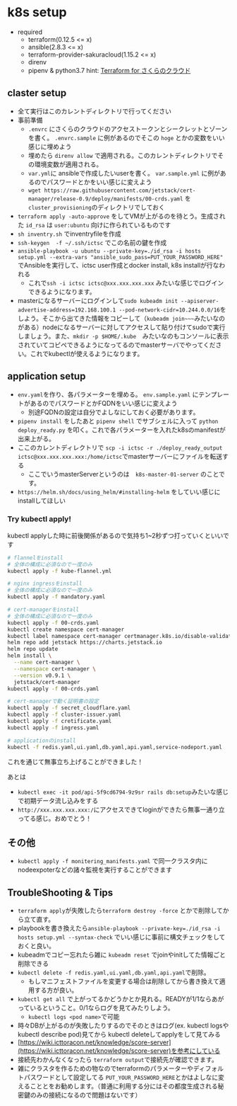 # k8s setup
* required
    * terraform(0.12.5 <= x)
    * ansible(2.8.3 <= x)
    * terraform-provider-sakuracloud(1.15.2 <= x)
    * direnv
    * pipenv & python3.7
hint: [Terraform for さくらのクラウド](https://sacloud.github.io/terraform-provider-sakuracloud/installation/)
## claster setup
* 全て実行はこのカレントディレクトリで行ってください
* 事前準備
    * `.envrc` にさくらのクラウドのアクセストークンとシークレットとゾーンを書く。 `.envrc.sample` に例があるのでそこの `hoge` とかの変数をいい感じに埋めよう
    * 埋めたら `direnv allow` で適用される。このカレントディレクトリでその環境変数が適用される。
    * `var.yml`に ansibleで作成したいuserを書く。 `var.sample.yml` に例があるのでパスワードとかをいい感じに変えよう
    * `wget https://raw.githubusercontent.com/jetstack/cert-manager/release-0.9/deploy/manifests/00-crds.yaml` を `cluster_provisioning`のディレクトリでしておく
* `terraform apply -auto-approve` をしてVMが上がるのを待とう。生成された `id_rsa` は `user:ubuntu` 向けに作られているものです
* `sh inventry.sh` でinventryfileを作成
* `ssh-keygen  -f ~/.ssh/ictsc` でこの名前の鍵を作成
* `ansible-playbook -u ubuntu --private-key=./id_rsa -i hosts setup.yml --extra-vars "ansible_sudo_pass=PUT_YOUR_PASSWORD_HERE"` でAnsibleを実行して、ictsc user作成とdocker install, k8s installが行なわれる
    * これで`ssh -i ictsc ictsc@xxx.xxx.xxx.xxx` みたいな感じでログインできるようになります。
* masterになるサーバーにログインして`sudo kubeadm init --apiserver-advertise-address=192.168.100.1 --pod-network-cidr=10.244.0.0/16`をしよう。そこから出てきた情報をコピーして（`kubeadm join~~~`みたいなのがある）nodeになるサーバーに対してアクセスして貼り付けてsudoで実行しましょう。また、`mkdir -p $HOME/.kube`　みたいなのもコンソールに表示されていてコピペできるようになってるのでmasterサーバでやってください。これでkubectlが使えるようになります。

## application setup
* `env.yaml`を作り、各パラメーターを埋める。 `env.sample.yaml` にテンプレートがあるのでパスワードとかFQDNをいい感じに変えよう
  * 別途FQDNの設定は自分でよしなにしておく必要があります。
* `pipenv install` をしたあと `pipenv shell` でサブシェルに入って `python deploy_ready.py` を叩く。これで各パラメーターを入れたk8sのmanifestが出来上がる。
* ここのカレントディレクトリで `scp -i ictsc -r ./deploy_ready_output ictsc@xxx.xxx.xxx.xxx:/home/ictsc`でmasterサーバーにファイルを転送する
  * ここでいうmasterServerというのは　`k8s-master-01-server` のことです。
* `https://helm.sh/docs/using_helm/#installing-helm` をしていい感じにinstallしてほしい

### Try kubectl apply!
kubectl applyした時に前後関係があるので気持ち1~2秒ずつ打っていくといいです
```sh
# flannelをinstall
# 全体の構成に必須なので一度のみ  
kubectl apply -f kube-flannel.yml

# nginx ingressをinstall
# 全体の構成に必須なので一度のみ  
kubectl apply -f mandatory.yaml

# cert-managerをinstall
# 全体の構成に必須なので一度のみ  
kubectl apply -f 00-crds.yaml
kubectl create namespace cert-manager
kubectl label namespace cert-manager certmanager.k8s.io/disable-validation=true
helm repo add jetstack https://charts.jetstack.io
helm repo update
helm install \
  --name cert-manager \
  --namespace cert-manager \
  --version v0.9.1 \
  jetstack/cert-manager
kubectl apply -f 00-crds.yaml

# cert-managerで動く証明書の設定
kubectl apply -f secret_cloudflare.yaml 
kubectl apply -f cluster-issuer.yaml
kubectl apply -f cretificate.yaml
kubectl apply -f ingress.yaml

# applicationのinstall
kubectl -f redis.yaml,ui.yaml,db.yaml,api.yaml,service-nodeport.yaml
```

これを通じて無事立ち上げることができました！

あとは
*  `kubectl exec -it pod/api-5f9cd6794-9z9sr rails db:setup`みたいな感じで初期データ流し込みをする
* `http://xxx.xxx.xxx.xxx:/`にアクセスできてloginができたら無事一通り立ってる感じ。おめでとう！

## その他
* `kubectl apply -f monitering_manifests.yaml` で同一クラスタ内にnodeexpoterなどの諸々監視を実行することができます

## TroubleShooting & Tips
* `terraform apply`が失敗したら`terraform destroy -force` とかで削除してから立て直す。
* playbookを書き換えたら`ansible-playbook --private-key=./id_rsa -i hosts setup.yml --syntax-check` でいい感じに事前に構文チェックをしておくと良い。
* kubeadmでコピー忘れたら雑に `kubeadm reset` でjoinやinitしてた情報ごと削除できる
* `kubectl delete -f redis.yaml,ui.yaml,db.yaml,api.yaml`で削除。
    * もしマニフェストファイルを変更する場合は削除してから書き換えて適用する方が良い。
* `kubectl get all` で上がってるかどうかとか見れる。READYが1/1ならあがっているということ。0/1ならログを見てみたりしよう。
  * `kubectl logs <pod name>`で可能
* 時々DBが上がるのが失敗したりするのでそのときはログ(ex. kubectl logsやkubectl describe pod)見てから kubectl deleteしてapplyをして見てみる
* [https://wiki.icttoracon.net/knowledge/score-server](https://wiki.icttoracon.net/knowledge/score-server)を参考にしている
* 接続先わかんなくなったら `terraform output`で接続先が確認できます。
* 雑にクラスタを作るための物なのでterraformのパラメーターやディフォルトパスワードとして設定してる `PUT_YOUR_PASSWORD_HERE`とかはよしなに変えることとをお勧めします。（普通に利用する分にはその都度生成される秘密鍵のみの接続になるので問題はないです）
